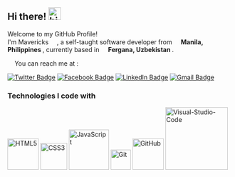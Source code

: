 <!--
**mavericks-db/mavericks-db** is a ✨ _special_ ✨ repository because its `README.md` (this file) appears on your GitHub profile.

Here are some ideas to get you started:

- 🔭 I’m currently working on ...
- 🌱 I’m currently learning ...
- 👯 I’m looking to collaborate on ...
- 🤔 I’m looking for help with ...
- 💬 Ask me about ...
- 📫 How to reach me: ...
- 😄 Pronouns: ...
- ⚡ Fun fact: ...
-->
## Hi there!  <img src="https://user-images.githubusercontent.com/1303154/88677602-1635ba80-d120-11ea-84d8-d263ba5fc3c0.gif" width="28px" alt="hi">

<p> Welcome to my GitHub Profile! <br> I'm Mavericks <img src="https://emojis.slackmojis.com/emojis/images/1531849430/4246/blob-sunglasses.gif?1531849430" width="15"/>, a self-taught software developer from <img src="https://cdn-icons-png.flaticon.com/512/330/330493.png" width="12"> <b> Manila, Philippines </b>, currently based in <img src="https://cdn-icons-png.flaticon.com/512/330/330495.png" width="12"> <b> Fergana, Uzbekistan </b>.

<img src="https://cdn-icons.flaticon.com/png/512/2967/premium/2967878.png?token=exp=1645901496~hmac=f0e297bdef5df7db04f906da83fda97a" width="12"> You can reach me at :

[![Twitter Badge](https://img.shields.io/badge/-mavericks__db-white?logo=Twitter&logoColor=1DA1F2&style=plastic)](https://twitter.com/mavericks_db)
[![Facebook Badge](https://img.shields.io/badge/-mavericksdb-white?logo=Facebook&logoColor=1877F2&style=plastic)](https://www.facebook.com/mavericksdb/)
[![LinkedIn Badge](https://img.shields.io/badge/-mavericks--db-white?logo=LinkedIn&logoColor=0A66C2&style=plastic)](https://www.linkedin.com/in/mavericks-db/)
[![Gmail Badge](https://img.shields.io/badge/-@balitaanmavericks-white?logo=Gmail&logoColor=EA4335&style=plastic)](mailto:balitaanmavericks@gmail.com)

### Technologies I code with
<img alt="HTML5" width="70px" src="https://img.shields.io/badge/-HTML5-white?logo=html5&logoColor=E34F26&style=plastic"/>
<img alt="CSS3" width="60px" src="https://img.shields.io/badge/-CSS3-white?logo=css3&logoColor=1572B6&style=plastic"/>
<img alt="JavaScript" width="90px" src="https://img.shields.io/badge/-JavaScript-white?logo=javascript&logoColor=F7DF1E&style=plastic"/>
<img alt="Git" width="45px" src="https://img.shields.io/badge/-Git-white?logo=git&logoColor=F05032&style=plastic"/>
<img alt="GitHub" width="70px" src="https://img.shields.io/badge/-GitHub-white?logo=github&logoColor=181717&style=plastic"/>
<img alt="Visual-Studio-Code" width="140px" src="https://img.shields.io/badge/-Visual%20Studio%20Code-white?logo=visual-studio-code&logoColor=007ACC&style=plastic"/>


